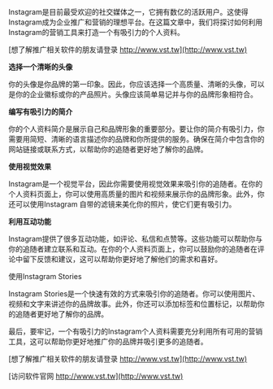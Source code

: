 Instagram是目前最受欢迎的社交媒体之一，它拥有数亿的活跃用户。这使得Instagram成为企业推广和营销的理想平台。在这篇文章中，我们将探讨如何利用Instagram的营销工具来打造一个有吸引力的个人资料。

[想了解推广相关软件的朋友请登录 http://www.vst.tw](http://www.vst.tw)

**选择一个清晰的头像**

你的头像是你品牌的第一印象。因此，你应该选择一个高质量、清晰的头像，可以是你的企业徽标或你的产品照片。头像应该简单易记并与你的品牌形象相符合。

**编写有吸引力的简介**

你的个人资料简介是展示自己和品牌形象的重要部分。要让你的简介有吸引力，你需要用简短、清晰的语言描述你的品牌和你所提供的服务。确保在简介中包含你的网站链接或联系方式，以帮助你的追随者更好地了解你的品牌。

**使用视觉效果**

Instagram是一个视觉平台，因此你需要使用视觉效果来吸引你的追随者。在你的个人资料页面上，你可以使用高质量的图片和视频来展示你的品牌形象。此外，你还可以使用Instagram 自带的滤镜来美化你的照片，使它们更有吸引力。

**利用互动功能**

Instagram提供了很多互动功能，如评论、私信和点赞等。这些功能可以帮助你与你的追随者建立联系和互动。在你的个人资料页面上，你可以鼓励你的追随者在评论中留下反馈和建议，这可以帮助你更好地了解他们的需求和喜好。

使用Instagram Stories

Instagram Stories是一个快速有效的方式来吸引你的追随者。你可以使用图片、视频和文字来讲述你的品牌故事。此外，你还可以添加标签和位置标记，以帮助你的追随者更好地了解你的品牌。

最后，要牢记，一个有吸引力的Instagram个人资料需要充分利用所有可用的营销工具，这可以帮助你更好地推广你的品牌并吸引更多的追随者。

[想了解推广相关软件的朋友请登录 http://www.vst.tw](http://www.vst.tw)


[访问软件官网 http://www.vst.tw](http://www.vst.tw)

